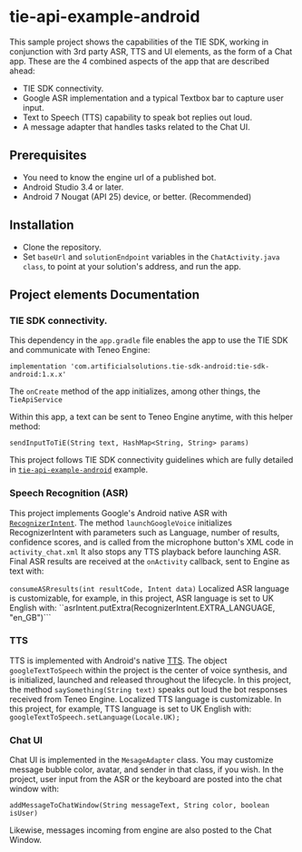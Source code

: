 # tie-api-example-android
This sample project shows the capabilities of the TIE SDK, working in conjunction with 3rd party ASR, TTS and UI elements, as the form of a Chat app. These are the 4 combined aspects of the app that are described ahead:
   - TIE SDK connectivity.
   - Google ASR implementation and a typical Textbox bar to capture user input. 
   - Text to Speech (TTS) capability to speak bot replies out loud.
   - A message adapter that handles tasks related to the Chat UI.


## Prerequisites
   - You need to know the engine url of a published bot.
   - Android Studio 3.4 or later.
   - Android 7 Nougat (API 25) device, or better. (Recommended)

## Installation
   - Clone the repository.
   - Set ```baseUrl``` and ```solutionEndpoint``` variables in the ```ChatActivity.java class```, to point at your solution's address, and        run the app.


## Project elements Documentation
### TIE SDK connectivity.
This dependency in the ```app.gradle``` file enables the app to use the TIE SDK and communicate with Teneo Engine:
```
implementation 'com.artificialsolutions.tie-sdk-android:tie-sdk-android:1.x.x'
```
The ```onCreate``` method of the app initializes, among other things, the ```TieApiService```

Within this app, a text can be sent to Teneo Engine anytime, with this helper method:
```
sendInputToTiE(String text, HashMap<String, String> params)
```
This project follows TIE SDK connectivity guidelines which are fully detailed in [```tie-api-example-android```](https://github.com/artificialsolutions/tie-api-example-android) example.

### Speech Recognition (ASR)
This project implements Google's Android native ASR with [```RecognizerIntent```](https://developer.android.com/reference/android/speech/RecognizerIntent).
The method ```launchGoogleVoice``` initializes RecognizerIntent with parameters such as Language, number of results, confidence scores, and is called from the microphone button's XML code in ```activity_chat.xml``` It also stops any TTS playback before launching ASR.
Final ASR results are received at the ```onActivity``` callback, sent to Engine as text with:

```consumeASRresults(int resultCode, Intent data)```
Localized ASR language is customizable, for example, in this project, ASR language is set to UK English with: ``asrIntent.putExtra(RecognizerIntent.EXTRA_LANGUAGE, "en_GB")```

### TTS
TTS is implemented with Android's native [TTS](https://developer.android.com/reference/android/speech/tts/TextToSpeech). The object ```googleTextToSpeech``` within the project is the center of voice synthesis, and is initialized, launched and released throughout the lifecycle.
In this project, the method ```saySomething(String text)```  speaks out loud the bot responses received from Teneo Engine.
Localized TTS language is customizable. In this project, for example, TTS language is set to UK English with: ```googleTextToSpeech.setLanguage(Locale.UK);```

### Chat UI
Chat UI is implemented in the ```MesageAdapter``` class. You may customize message bubble color, avatar, and sender in that class, if you wish. 
In the project, user input from the ASR or the keyboard are posted into the chat window with:
```
addMessageToChatWindow(String messageText, String color, boolean isUser)
```
Likewise, messages incoming from engine are also posted to the Chat Window.

